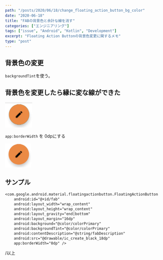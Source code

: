 ```yaml
---
path: "/posts/2020/06/18/change_floating_action_button_bg_color"
date: "2020-06-18"
title: "FABの背景色と余計な線を消す"
categories: ["エンジニアリング"]
tags: ["issue", "Android", "Kotlin", "Development"]
excerpt: "Floating Action Buttonの背景色変更に関するメモ"
type: "post"
---
```


## 背景色の変更

`backgroundTint`を使う。

## 背景色を変更したら縁に変な線ができた

![example1](./2020_06_11_fab_example1.png)

`app:borderWidth` を 0dpにする

![example2](./2020_06_11_fab_example2.png)

## サンプル

```xml:title=activity_main.xml(抜粋)
<com.google.android.material.floatingactionbutton.FloatingActionButton
    android:id="@+id/fab"
    android:layout_width="wrap_content"
    android:layout_height="wrap_content"
    android:layout_gravity="end|bottom"
    android:layout_margin="16dp"
    android:background="@color/colorPrimary"
    android:backgroundTint="@color/colorPrimary"
    android:contentDescription="@string/fabDescription"
    android:src="@drawable/ic_create_black_18dp"
    app:borderWidth="0dp" />

```

/以上